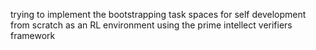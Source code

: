 trying to implement the bootstrapping task spaces for self development from scratch as an RL environment using the prime intellect verifiers framework
